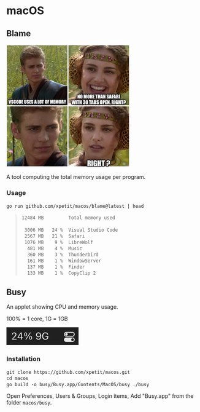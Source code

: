 # macOS

## Blame

![blame/img.jpg](blame/img.jpg)

A tool computing the total memory usage per program.

### Usage

```
go run github.com/xpetit/macos/blame@latest | head
```

> ```
> 12484 MB         Total memory used
>
>  3006 MB   24 %  Visual Studio Code
>  2567 MB   21 %  Safari
>  1076 MB    9 %  LibreWolf
>   481 MB    4 %  Music
>   360 MB    3 %  Thunderbird
>   161 MB    1 %  WindowServer
>   137 MB    1 %  Finder
>   133 MB    1 %  CopyClip 2
> ```

## Busy

An applet showing CPU and memory usage.

100% = 1 core, 1G = 1GB

![busy/img.jpg](busy/img.jpg)

### Installation

```
git clone https://github.com/xpetit/macos.git
cd macos
go build -o busy/Busy.app/Contents/MacOS/busy ./busy
```

Open Preferences, Users & Groups, Login items, Add "Busy.app" from the folder `macos/busy`.
